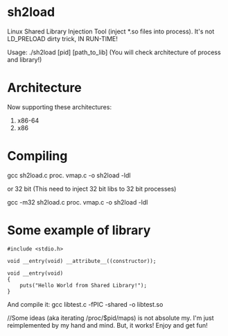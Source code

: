 # sh2load
Linux Shared Library Injection Tool (inject *.so files into process). It's not LD_PRELOAD dirty trick, IN RUN-TIME!

Usage: ./sh2load [pid] [path_to_lib]
(You will check architecture of process and library!)

# Architecture
Now supporting these architectures:
1. x86-64
2. x86

# Compiling
gcc sh2load.c proc. vmap.c -o sh2load -ldl

or 32 bit (This need to inject 32 bit libs to 32 bit processes)

gcc -m32 sh2load.c proc. vmap.c -o sh2load -ldl

# Some example of library
```
#include <stdio.h>

void __entry(void) __attribute__((constructor));

void __entry(void)
{
	puts("Hello World from Shared Library!");
}
```
And compile it: gcc libtest.c -fPIC -shared -o libtest.so

//Some ideas (aka iterating /proc/$pid/maps) is not absolute my. I'm just reimplemented by my hand and mind. But, it works! Enjoy and get fun!
